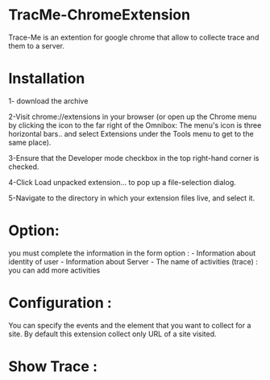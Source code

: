 TracMe-ChromeExtension
======================
Trace-Me is an extention for google chrome that allow to collecte trace and them to a server.

Installation 
======================

1- download the archive 

2-Visit chrome://extensions in your browser (or open up the Chrome menu by clicking the icon to the far right of the Omnibox: The menu's icon is three horizontal bars.. and select Extensions under the Tools menu to get to the same place).

3-Ensure that the Developer mode checkbox in the top right-hand corner is checked.

4-Click Load unpacked extension… to pop up a file-selection dialog.

5-Navigate to the directory in which your extension files live, and select it.

Option:
======================

you must complete the information in the form option :
    - Information about identity of user
    - Information about Server
    - The name of activities (trace) : you can add more activities

Configuration : 
======================

You can specify the events and the element that you want to collect for a site.
By default this extension  collect only URL of a site visited.

Show Trace :
======================
